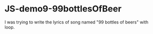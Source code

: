 # JS-demo9-99bottlesOfBeer
I was trying to write the lyrics of song named "99 bottles of beers" with loop.
